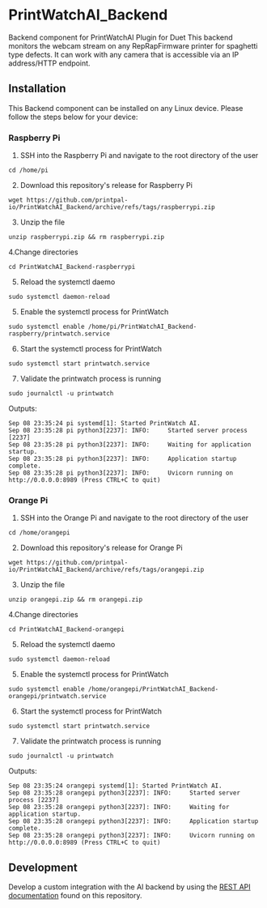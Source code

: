 # PrintWatchAI_Backend
Backend component for PrintWatchAI Plugin for Duet This backend monitors the webcam stream on any RepRapFirmware printer for spaghetti type defects. It can work with any camera that is accessible via an IP address/HTTP endpoint.

## Installation
This Backend component can be installed on any Linux device. Please follow the steps below for your device:

### Raspberry Pi
1. SSH into the Raspberry Pi and navigate to the root directory of the user
```
cd /home/pi
```
2. Download this repository's release for Raspberry Pi
```
wget https://github.com/printpal-io/PrintWatchAI_Backend/archive/refs/tags/raspberrypi.zip
```
3. Unzip the file
```
unzip raspberrypi.zip && rm raspberrypi.zip
```
4.Change directories
```
cd PrintWatchAI_Backend-raspberrypi
```
5. Reload the systemctl daemo
```
sudo systemctl daemon-reload
```
5. Enable the systemctl process for PrintWatch
```
sudo systemctl enable /home/pi/PrintWatchAI_Backend-raspberry/printwatch.service
```
6. Start the systemctl process for PrintWatch
```
sudo systemctl start printwatch.service
```
7. Validate the printwatch process is running
```
sudo journalctl -u printwatch
```
Outputs:
```
Sep 08 23:35:24 pi systemd[1]: Started PrintWatch AI.
Sep 08 23:35:28 pi python3[2237]: INFO:     Started server process [2237]
Sep 08 23:35:28 pi python3[2237]: INFO:     Waiting for application startup.
Sep 08 23:35:28 pi python3[2237]: INFO:     Application startup complete.
Sep 08 23:35:28 pi python3[2237]: INFO:     Uvicorn running on http://0.0.0.0:8989 (Press CTRL+C to quit)
```

### Orange Pi
1. SSH into the Orange Pi and navigate to the root directory of the user
```
cd /home/orangepi
```
2. Download this repository's release for Orange Pi
```
wget https://github.com/printpal-io/PrintWatchAI_Backend/archive/refs/tags/orangepi.zip
```
3. Unzip the file
```
unzip orangepi.zip && rm orangepi.zip
```
4.Change directories
```
cd PrintWatchAI_Backend-orangepi
```
5. Reload the systemctl daemo
```
sudo systemctl daemon-reload
```
5. Enable the systemctl process for PrintWatch
```
sudo systemctl enable /home/orangepi/PrintWatchAI_Backend-orangepi/printwatch.service
```
6. Start the systemctl process for PrintWatch
```
sudo systemctl start printwatch.service
```
7. Validate the printwatch process is running
```
sudo journalctl -u printwatch
```
Outputs:
```
Sep 08 23:35:24 orangepi systemd[1]: Started PrintWatch AI.
Sep 08 23:35:28 orangepi python3[2237]: INFO:     Started server process [2237]
Sep 08 23:35:28 orangepi python3[2237]: INFO:     Waiting for application startup.
Sep 08 23:35:28 orangepi python3[2237]: INFO:     Application startup complete.
Sep 08 23:35:28 orangepi python3[2237]: INFO:     Uvicorn running on http://0.0.0.0:8989 (Press CTRL+C to quit)
```

## Development
Develop a custom integration with the AI backend by using the [REST API documentation](https://github.com/printpal-io/PrintWatchAI_Backend/wiki/REST-API) found on this repository.
